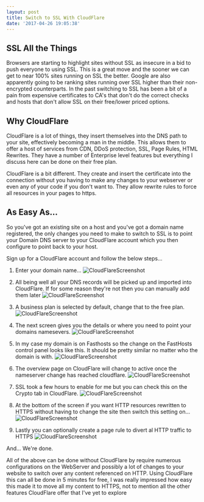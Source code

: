 ```yaml
---
layout: post
title: Switch to SSL With CloudFlare
date: '2017-04-26 19:05:38'
---
```


## SSL All the Things
Browsers are starting to highlight sites without SSL as insecure in a bid to push everyone to using SSL. This is a great move and the sooner we can get to near 100% sites running on SSL the better. Google are also apparently going to be ranking sites running over SSL higher than their non-encrypted counterparts. In the past switching to SSL has been a bit of a pain from expensive certificates to CA's that don't do the correct checks and hosts that don't allow SSL on their free/lower priced options.

## Why CloudFlare
CloudFlare is a lot of things, they insert themselves into the DNS path to your site, effectively becoming a man in the middle. This allows them to offer a host of services from CDN, DDoS protection, SSL, Page Rules, HTML Rewrites. They have a number of Enterprise level features but everything I discuss here can be done on their free plan. 

CloudFlare is a bit different. They create and insert the certificate into the connection without you having to make any changes to your webserver or even any of your code if you don't want to. They allow rewrite rules to force all resources in your pages to https. 

## As Easy As...
So you've got an existing site on a host and you've got a domain name registered, the only changes you need to make to switch to SSL is to point your Domain DNS server to your CloudFlare account which you then configure to point back to your host.

Sign up for a CloudFlare account and follow the below steps...

1. Enter your domain name...
    ![CloudFlareScreenshot]({{site.url}}/content/images/2017-cloudflare-ssl/cloudflare-1.png)

1. All being well all your DNS records will be picked up and imported into CloudFlare. If for some reason they're not then you can manually add them later
    ![CloudFlareScreenshot]({{site.url}}/content/images/2017-cloudflare-ssl/cloudflare-2.png)

1. A business plan is selected by default, change that to the free plan. 
    ![CloudFlareScreenshot]({{site.url}}/content/images/2017-cloudflare-ssl/cloudflare-3.png)

1. The next screen gives you the details or where you need to point your domains namesevers. 
    ![CloudFlareScreenshot]({{site.url}}/content/images/2017-cloudflare-ssl/cloudflare-4.png)

1. In my case my domain is on Fasthosts so the change on the FastHosts control panel looks like this. It should be pretty similar no matter who the domain is with.
    ![CloudFlareScreenshot]({{site.url}}/content/images/2017-cloudflare-ssl/fasthosts-1.png)

1. The overview page on CloudFlare will change to active once the nameserver change has reached cloudflare. 
    ![CloudFlareScreenshot]({{site.url}}/content/images/2017-cloudflare-ssl/cloudflare-5.png)

1. SSL took a few hours to enable for me  but you can check this on the Crypto tab in CloudFlare. 
    ![CloudFlareScreenshot]({{site.url}}/content/images/2017-cloudflare-ssl/cloudflare-6.png)

1. At the bottom of the screen if you want HTTP resources rewritten to HTTPS without having to change the site then switch this setting on... 
    ![CloudFlareScreenshot]({{site.url}}/content/images/2017-cloudflare-ssl/cloudflare-7.png)

1. Lastly you can optionally create a page rule to divert al HTTP traffic to HTTPS 
    ![CloudFlareScreenshot]({{site.url}}/content/images/2017-cloudflare-ssl/cloudflare-8.png)

And... We're done.

All of the above can be done without CloudFlare by require numerous configurations on the WebServer and possibly a lot of changes to your website to switch over any content referenced on HTTP. Using CloudFlare this  can all be done in 5 minutes for free, I was really impressed how easy this made it to move all my content to HTTPS, not to mention all the other features CloudFlare offer that I've yet to explore